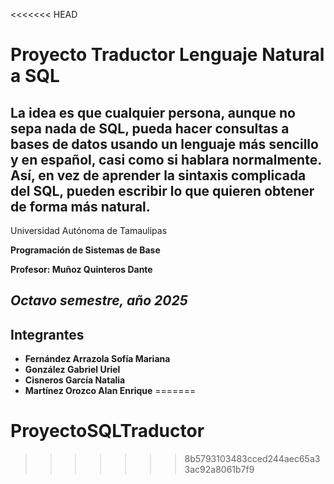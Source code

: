 <<<<<<< HEAD
# Proyecto Traductor Lenguaje Natural a SQL

La idea es que cualquier persona, aunque no sepa nada de SQL, pueda hacer consultas a bases de datos usando un lenguaje más sencillo y en español, casi como si hablara normalmente. Así, en vez de aprender la sintaxis complicada del SQL, pueden escribir lo que quieren obtener de forma más natural.
---
Universidad Autónoma de Tamaulipas 

**Programación de Sistemas de Base**

**Profesor: Muñoz Quinteros Dante**

*Octavo semestre, año 2025* 
---
## Integrantes

- **Fernández Arrazola Sofía Mariana**  
- **González Gabriel Uriel**  
- **Cisneros García Natalia**  
- **Martínez Orozco Alan Enrique**
=======
# ProyectoSQLTraductor
>>>>>>> 8b5793103483cced244aec65a33ac92a8061b7f9
